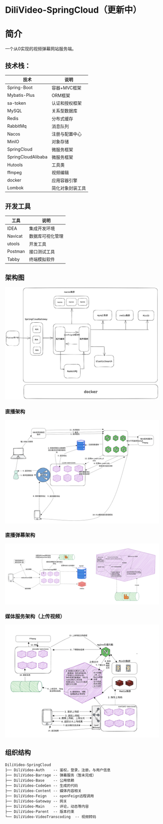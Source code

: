 # DiliVideo-SpringCloud（更新中）

# 简介

一个从0实现的视频弹幕网站服务端。



## 技术栈：

| 技术               | 说明             |
| ------------------ | ---------------- |
| Spring-Boot        | 容器+MVC框架     |
| Mybatis-Plus       | ORM框架          |
| sa-token           | 认证和授权框架   |
| MySQL              | 关系型数据库     |
| Redis              | 分布式缓存       |
| RabbitMq           | 消息队列         |
| Nacos              | 注册与配置中心   |
| MinIO              | 对象存储         |
| SpringCloud        | 微服务框架       |
| SpringCloudAlibaba | 微服务框架       |
| Hutools            | 工具类           |
| ffmpeg             | 视频编辑         |
| docker             | 应用容器引擎     |
| Lombok             | 简化对象封装工具 |



## 开发工具

| 工具    | 说明             |
| ------- | ---------------- |
| IDEA    | 集成开发环境     |
| Navicat | 数据库可视化管理 |
| utools  | 开发工具         |
| Postman | 接口测试工具     |
| Tabby   | 终端模拟软件     |



## 架构图

![image-20230717094300147](./imgs/架构图.png)



### 直播架构

![live](./imgs/live-service.png)

### 直播弹幕架构

![live-barrage](./imgs/live-barrage-service.png)

### 媒体服务架构（上传视频）
![live-barrage](./imgs/content-videoUpload.png)

## 组织结构

```
DiliVideo-SpringCloud
├── DiliVideo-Auth    -- 鉴权，登录，注册，与用户信息
├── DiliVideo-Barrage -- 弹幕服务（暂未完成）
├── DiliVideo-Base    -- 公用依赖
├── DiliVideo-CodeGen -- 生成的代码
├── DiliVideo-Content -- 媒体内容相关
├── DiliVideo-Feign   -- openFeign远程调用
├── DiliVideo-Gateway -- 网关
├── DiliVideo-Main    -- 评论，动态等内容
├── DiliVideo-Parent  -- 版本约束
└── DiliVideo-VideoTranscoding  -- 视频转码
 
```







